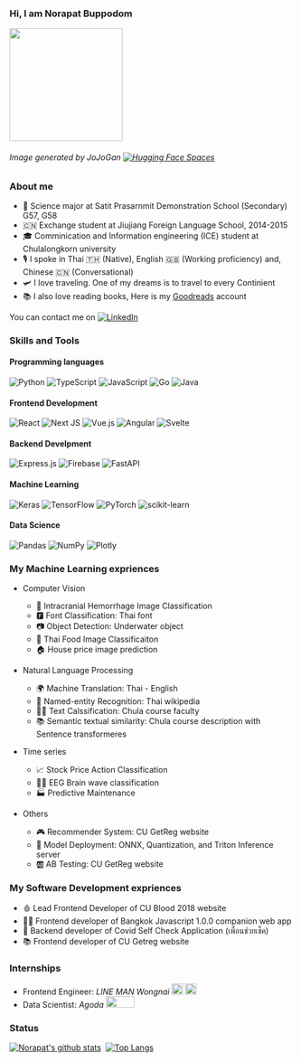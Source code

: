### Hi, I am Norapat Buppodom

<!-- ![Profile](https://user-images.githubusercontent.com/12471844/163690274-a9b3e21b-216d-4367-962c-abef1def794d.jpeg | width=100) -->
<img src="https://user-images.githubusercontent.com/12471844/163690274-a9b3e21b-216d-4367-962c-abef1def794d.jpeg" width="200" height="200">

###### Image generated by JoJoGan    [![Hugging Face Spaces](https://img.shields.io/badge/%F0%9F%A4%97%20Hugging%20Face-Spaces-blue)](https://huggingface.co/spaces/akhaliq/JoJoGAN)

### About me
- 🏫 Science major at Satit Prasarnmit Demonstration School (Secondary) G57, G58
- 🇨🇳 Exchange student at Jiujiang Foreign Language School, 2014-2015
- 🎓 Comminication and Information engineering (ICE) student at Chulalongkorn university
- 🎙 I spoke in Thai 🇹🇭 (Native), English 󠁧󠁢󠁥󠁮󠁧󠁿🇬🇧 (Working proficiency) and, Chinese 🇨🇳 (Conversational)
- 🛩 I love traveling. One of my dreams is to travel to every Continient
- 📚 I also love reading books, Here is my [Goodreads](https://www.goodreads.com/user/show/110601810-norapat-buppodom) account

You can contact me on  [![LinkedIn](https://img.shields.io/badge/linkedin-%230077B5.svg?style=for-the-badge&logo=linkedin&logoColor=white)](https://www.linkedin.com/in/norapat-buppodom/)

### Skills and Tools
#### Programming languages
![Python](https://img.shields.io/badge/python-3670A0?style=for-the-badge&logo=python&logoColor=ffdd54) ![TypeScript](https://img.shields.io/badge/typescript-%23007ACC.svg?style=for-the-badge&logo=typescript&logoColor=white) ![JavaScript](https://img.shields.io/badge/javascript-%23323330.svg?style=for-the-badge&logo=javascript&logoColor=%23F7DF1E) ![Go](https://img.shields.io/badge/go-%2300ADD8.svg?style=for-the-badge&logo=go&logoColor=white) ![Java](https://img.shields.io/badge/java-%23ED8B00.svg?style=for-the-badge&logo=java&logoColor=white)

#### Frontend Development
![React](https://img.shields.io/badge/react-%2320232a.svg?style=for-the-badge&logo=react&logoColor=%2361DAFB) ![Next JS](https://img.shields.io/badge/Next-black?style=for-the-badge&logo=next.js&logoColor=white) ![Vue.js](https://img.shields.io/badge/vuejs-%2335495e.svg?style=for-the-badge&logo=vuedotjs&logoColor=%234FC08D) ![Angular](https://img.shields.io/badge/angular-%23DD0031.svg?style=for-the-badge&logo=angular&logoColor=white) ![Svelte](https://img.shields.io/badge/svelte-%23f1413d.svg?style=for-the-badge&logo=svelte&logoColor=white)

#### Backend Develpment
![Express.js](https://img.shields.io/badge/express.js-%23404d59.svg?style=for-the-badge&logo=express&logoColor=%2361DAFB) ![Firebase](https://img.shields.io/badge/firebase-%23039BE5.svg?style=for-the-badge&logo=firebase) ![FastAPI](https://img.shields.io/badge/FastAPI-005571?style=for-the-badge&logo=fastapi) 

#### Machine Learning
![Keras](https://img.shields.io/badge/Keras-%23D00000.svg?style=for-the-badge&logo=Keras&logoColor=white) 	![TensorFlow](https://img.shields.io/badge/TensorFlow-%23FF6F00.svg?style=for-the-badge&logo=TensorFlow&logoColor=white) ![PyTorch](https://img.shields.io/badge/PyTorch-%23EE4C2C.svg?style=for-the-badge&logo=PyTorch&logoColor=white) ![scikit-learn](https://img.shields.io/badge/scikit--learn-%23F7931E.svg?style=for-the-badge&logo=scikit-learn&logoColor=white)

#### Data Science
![Pandas](https://img.shields.io/badge/pandas-%23150458.svg?style=for-the-badge&logo=pandas&logoColor=white) ![NumPy](https://img.shields.io/badge/numpy-%23013243.svg?style=for-the-badge&logo=numpy&logoColor=white) 	![Plotly](https://img.shields.io/badge/Plotly-%233F4F75.svg?style=for-the-badge&logo=plotly&logoColor=white)

### My Machine Learning expriences
- Computer Vision
  - 🧠 Intracranial Hemorrhage Image Classification
  - 🅵 Font Classification: Thai font
  - 📷 Object Detection: Underwater object
  - 🥘 Thai Food Image Classificaiton
  - 🏠 House price image prediction

- Natural Language Processing
  - 🌍 Machine Translation: Thai - English
  - 🗽 Named-entity Recognition: Thai wikipedia
  - 🤷‍♀️ Text Calssification: Chula course faculty
  - 📚 Semantic textual similarity: Chula course description with Sentence transformeres

- Time series
  - 📈 Stock Price Action Classification
  - 😶‍🌫️ EEG Brain wave classification
  - 🏭 Predictive Maintenance

- Others
  - 🎮 Recommender System: CU GetReg website
  - 🚀 Model Deployment: ONNX, Quantization, and Triton Inference server
  - 🆎 AB Testing: CU GetReg website

### My Software Development expriences
- 🩸 Lead Frontend Developer of CU Blood 2018 website
- 🧑‍💻 Frontend developer of Bangkok Javascript 1.0.0 companion web app
- 🦠 Backend developer of Covid Self Check Application (เพื่อนช่วยเช็ค)
- 📚 Frontend developer of CU Getreg website

### Internships
- Frontend Engineer: _LINE MAN Wongnai_  <img src="https://user-images.githubusercontent.com/12471844/163691062-4ef57480-82b0-4fc8-bd30-8faff5953d75.svg" width="20" height="20"> <img src="https://user-images.githubusercontent.com/12471844/163691063-54886c7e-7d17-42da-91cf-7b5c4e17b448.svg" width="20" height="20">
- Data Scientist: _Agoda_   <img src="https://user-images.githubusercontent.com/12471844/163691140-11b61c34-b377-4efc-82b1-e3db7ef2aea6.svg" width="50" height="20"> 

### Status
[![Norapat's github stats](https://github-readme-stats.vercel.app/api?username=new5558&hide=stars&count_private=true&show_icons=true)](https://github.com/anuraghazra/github-readme-stats)&nbsp;&nbsp;[![Top Langs](https://github-readme-stats.vercel.app/api/top-langs/?username=new5558&layout=compact&langs_count=6)](https://github.com/new5558)


<!--
**new5558/new5558** is a ✨ _special_ ✨ repository because its `README.md` (this file) appears on your GitHub profile.

Here are some ideas to get you started:

- 🔭 I’m currently working on ...
- 🌱 I’m currently learning ...
- 👯 I’m looking to collaborate on ...
- 🤔 I’m looking for help with ...
- 💬 Ask me about ...
- 📫 How to reach me: ...
- 😄 Pronouns: ...
- ⚡ Fun fact: ...
-->
